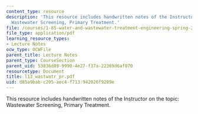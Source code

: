 ```yaml
---
content_type: resource
description: 'This resource includes handwritten notes of the Instructor on the topic:
  Wastewater Screening, Primary Treatment.'
file: /courses/1-85-water-and-wastewater-treatment-engineering-spring-2006/d85a9babc205aec4f713942026f9289e_l13_wastwatr_pr.pdf
file_type: application/pdf
learning_resource_types:
- Lecture Notes
ocw_type: OCWFile
parent_title: Lecture Notes
parent_type: CourseSection
parent_uid: 53836d89-9990-4e27-f37a-22369d6af070
resourcetype: Document
title: l13_wastwatr_pr.pdf
uid: d85a9bab-c205-aec4-f713-942026f9289e
---
```

This resource includes handwritten notes of the Instructor on the topic: Wastewater Screening, Primary Treatment.

